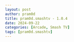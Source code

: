 ```yaml
---
layout: post
author: pram0d
title: pram0d.smashtv - 1.0.4
date: 2024-09-22
categories: [Arcade, Smash TV]
tags: [pram0d.smashtv]
---
```


